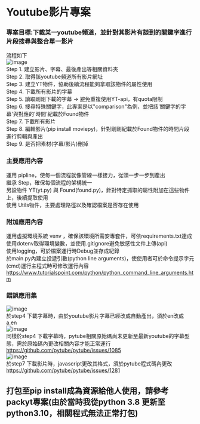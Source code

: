 Youtube影片專案 
=====
### 專案目標:下載某一youtube頻道，並針對其影片有談到的關鍵字進行片段搜尋與整合單一影片<br>
流程如下<br> 
   ![image](https://user-images.githubusercontent.com/101057598/168748125-c9d9a191-f63b-4dfd-8d96-5ba733a345ce.png) <br> 
Step 1. 建立影片、字幕、最後產出等相關資料夾<br> 
Step 2. 取得該youtube頻道所有影片網址<br> 
Step 3. 建立YT物件，協助後續流程能夠拿取該物件的屬性使用<br> 
Step 4. 下載所有影片的字幕 <br>
Step 5. 讀取剛剛下載的字幕 → 避免重複使用YT-api，有quota限制<br> 
Step 6. 搜尋特殊關鍵字，此專案是以"comparison"為例，並把該'關鍵字的字幕'與對應的'時間'紀載於Found物件<br> 
Step 7. 下載所有影片<br> 
Step 8. 編輯影片(pip install moviepy)，針對剛剛紀載於Found物件的時間片段進行剪輯與產出<br> 
Step 9. 是否把素材(字幕/影片)刪掉<br> 
### 主要應用內容
運用 pipline，使每一個流程就像管線一樣接力，從頭一步一步到產出<br> 
繼承 Step，確保每個流程的架構統一<br> 
另設物件 YT(yt.py) 與 Found(found.py)，針對特定抓取的屬性附加在這些物件上，後續提取使用<br> 
使用 Utils物件，主要處理路徑以及確認檔案是否存在使用<br> 
### 附加應用內容
運用虛擬環境系統 venv ，確保該環境所需安專套件，可依requirements.txt達成<br> 
使用dotenv取得環境變數，並使用.gitignore避免敏感性文件上傳(api)<br> 
使用logging，可於檔案運行時Debug並存成紀錄<br> 
於main.py內建立投遞引數(python line arguments)，使使用者可於命令提示字元(cmd)運行主程式時可修改運行內容<br> 
https://www.tutorialspoint.com/python/python_command_line_arguments.htm <br> 
### 錯誤應用集
![image](https://user-images.githubusercontent.com/101057598/168755992-90979b3e-27db-4302-8c46-e447d8060730.png)<br> 
於step4 下載字幕時，由於youtube影片字幕已經改成自動產出，須於en改成a.en <br> 
![image](https://user-images.githubusercontent.com/101057598/168756336-5e2dd0a0-0e7b-4135-9762-89effc6e6014.png) <br> 
同樣於step4 下載字幕時，pytube相關原始碼尚未更新至最新youtube的字幕型態，需於原始碼內更改相關內容才能正常運行<br> 
https://github.com/pytube/pytube/issues/1085 <br> 
![image](https://user-images.githubusercontent.com/101057598/168757127-0e0ff642-2a47-48a4-9291-bcbac2a5f31a.png)<br> 
於step7 下載影片時，javascript更改其格式，須於pytube程式碼內更改<br>
https://github.com/pytube/pytube/issues/1281<br>
## 打包至pip install成為資源給他人使用，請參考packyt專案(由於當時我從python 3.8 更新至 python3.10，相關程式無法正常打包)
